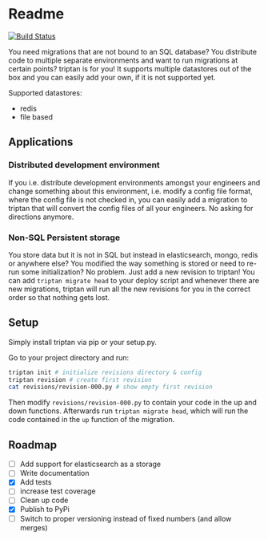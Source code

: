 # Readme

[![Build Status](https://travis-ci.org/alexanderjulo/triptan.svg?branch=master)](https://travis-ci.org/alexanderjulo/triptan)

You need migrations that are not bound to an SQL database? You distribute code to multiple separate environments and want to run migrations at certain points? triptan is for you! It supports multiple datastores out of the box and you can easily add your own, if it is not supported yet.

Supported datastores:

- redis
- file based

## Applications

### Distributed development environment
If you i.e. distribute development environments amongst your engineers and change something about this environment, i.e. modify a config file format, where the config file is not checked in, you can easily add a migration to triptan that will convert the config files of all your engineers. No asking for directions anymore.

### Non-SQL Persistent storage
You store data but it is not in SQL but instead in elasticsearch, mongo, redis or anywhere else? You modified the way something is stored or need to re-run some initialization? No problem. Just add a new revision to triptan! You can add `triptan migrate head` to your deploy script and whenever there are new migrations, triptan will run all the new revisions for you in the correct order so that nothing gets lost.

## Setup
Simply install triptan via pip or your setup.py.

Go to your project directory and run:

```bash
triptan init # initialize revisions directory & config
triptan revision # create first revision
cat revisions/revision-000.py # show empty first revision
```

Then modify `revisions/revision-000.py` to contain your code in the up and down functions. Afterwards run `triptan migrate head`, which will run the code contained in the `up` function of the migration.

## Roadmap

- [ ] Add support for elasticsearch as a storage
- [ ] Write documentation
- [x] Add tests
- [ ] increase test coverage
- [ ] Clean up code
- [x] Publish to PyPi
- [ ] Switch to proper versioning instead of fixed numbers (and allow merges)
